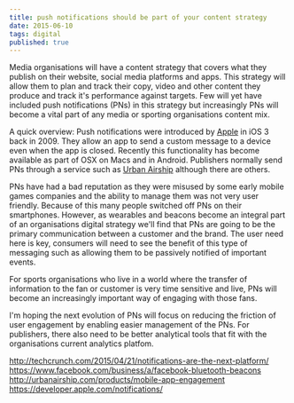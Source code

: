```yaml
---
title: push notifications should be part of your content strategy
date: 2015-06-10
tags: digital
published: true
---
```

Media organisations will have a content strategy that covers what they publish on their website, social media platforms and apps. This strategy will allow them to plan and track their copy, video and other content they produce and track it's performance against targets. Few will yet have included push notifications (PNs) in this strategy but increasingly PNs will become a vital part of any media or sporting organisations content mix.

A quick overview: Push notifications were introduced by <a href="https://developer.apple.com/notifications/">Apple</a> in iOS 3 back in 2009. They allow an app to send a custom message to a device even when the app is closed. Recently this functionality has become available as part of OSX on Macs and in Android. Publishers normally send PNs through a service such as <a href="http://urbanairship.com/products/mobile-app-engagement">Urban Airship</a> although there are others.

PNs have had a bad reputation as they were misused by some early mobile games companies and the ability to manage them was not very user friendly. Because of this many people switched off PNs on their smartphones.  However, as wearables and beacons become an integral part of an organisations digital strategy we'll find that PNs are going to be the primary communication between a customer and the brand. The user need here is key, consumers will need to see the benefit of this type of messaging such as allowing them to be passively notified of important events. 

For sports organisations who live in a world where the transfer of information to the fan or customer is very time sensitive and live, PNs will become an increasingly important way of engaging with those fans.

I'm hoping the next evolution of PNs will focus on reducing the friction of user engagement by enabling easier management of the PNs. For publishers, there also need to be better analytical tools that fit with the organisations current analytics platfom.

http://techcrunch.com/2015/04/21/notifications-are-the-next-platform/
https://www.facebook.com/business/a/facebook-bluetooth-beacons
http://urbanairship.com/products/mobile-app-engagement
https://developer.apple.com/notifications/
